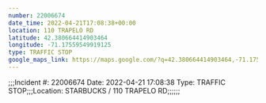 ```yaml
---
number: 22006674
date_time: 2022-04-21T17:08:38+00:00
location: 110 TRAPELO RD
latitude: 42.380664414903464
longitude: -71.17559549919125
type: TRAFFIC STOP
google_maps_link: https://maps.google.com/?q=42.380664414903464,-71.17559549919125
---
```


;;;Incident #: 22006674  Date: 2022-04-21 17:08:38   Type: TRAFFIC STOP;;;Location: STARBUCKS / 110 TRAPELO RD;;;;;;
